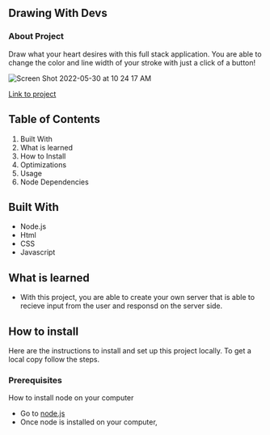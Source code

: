 ## Drawing With Devs
### About Project
Draw what your heart desires with this full stack application. You are able to change the color and line width of your stroke with just a click of a button! 

![Screen Shot 2022-05-30 at 10 24 17 AM](https://user-images.githubusercontent.com/101071525/171013309-2cfec076-f87c-4016-86f6-cd0784bb88fe.png)

[Link to project](https://majestic-stroopwafel-d9a010.netlify.app/)

## Table of Contents 
1. Built With 
2. What is learned 
3. How to Install
4. Optimizations
5. Usage 
6. Node Dependencies

## Built With 
* Node.js
* Html
* CSS
* Javascript

## What is learned 
* With this project, you are able to create your own server that is able to recieve input from the user and responsd on the server side. 

## How to install
Here are the instructions to install and set up this project locally. To get a local copy follow the steps. 

### Prerequisites
How to install node on your computer 
* Go to [node.js](https://nodejs.org/en/)
* Once node is installed on your computer, 
